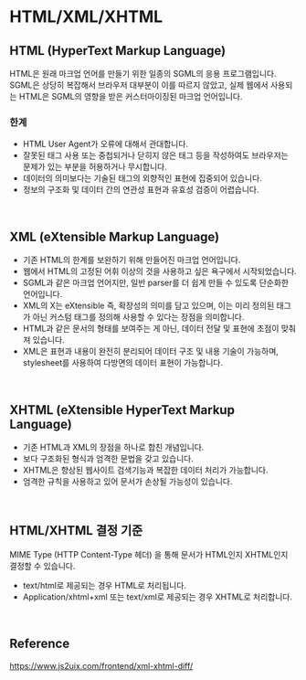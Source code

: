 # HTML/XML/XHTML

## HTML (HyperText Markup Language)

HTML은 원래 마크업 언어를 만들기 위한 일종의 SGML의 응용 프로그램입니다. SGML은 상당히 복잡해서 브라우저 대부분이 이를 따르지 않았고, 실제 웹에서 사용되는 HTML은 SGML의 영향을 받은 커스터마이징된 마크업 언어입니다.

### 한계

-   HTML User Agent가 오류에 대해서 관대합니다.
-   잘못된 태그 사용 또는 중첩되거나 닫히지 않은 태그 등을 작성하여도 브라우저는 문제가 있는 부분을 허용하거나 무시합니다.
-   데이터의 의미보다는 기술된 태그의 외향적인 표현에 집중되어 있습니다.
-   정보의 구조화 및 데이터 간의 연관성 표현과 유효성 검증이 어렵습니다.

<br>

## XML (eXtensible Markup Language)

-   기존 HTML의 한계를 보완하기 위해 만들어진 마크업 언어입니다.
-   웹에서 HTML의 고정된 어휘 이상의 것을 사용하고 싶은 욕구에서 시작되었습니다.
-   SGML과 같은 마크업 언어지만, 일반 parser를 더 쉽게 만들 수 있도록 단순화한 언어입니다.
-   XML의 X는 eXtensible 즉, 확장성의 의미를 담고 있으며, 이는 미리 정의된 태그가 아닌 커스텀 태그를 정의해 사용할 수 있다는 장점을 의미합니다.
-   HTML과 같은 문서의 형태를 보여주는 게 아닌, 데이터 전달 및 표현에 초점이 맞춰져 있습니다.
-   XML은 표현과 내용이 완전히 분리되어 데이터 구조 및 내용 기술이 가능하며, stylesheet를 사용하여 다방면의 데이터 표현이 가능합니다.

<br>

## XHTML (eXtensible HyperText Markup Language)

-   기존 HTML과 XML의 장점을 하나로 합친 개념입니다.
-   보다 구조화된 형식과 엄격한 문법을 갖고 있습니다.
-   XHTML은 향상된 웹사이트 검색기능과 복잡한 데이터 처리가 가능합니다.
-   엄격한 규칙을 사용하고 있어 문서가 손상될 가능성이 있습니다.

<br>

## HTML/XHTML 결정 기준

MIME Type (HTTP Content-Type 헤더) 을 통해 문서가 HTML인지 XHTML인지 결정할 수 있습니다.

-   text/html로 제공되는 경우 HTML로 처리됩니다.
-   Application/xhtml+xml 또는 text/xml로 제공되는 경우 XHTML로 처리합니다.

<br>

## Reference

https://www.js2uix.com/frontend/xml-xhtml-diff/
